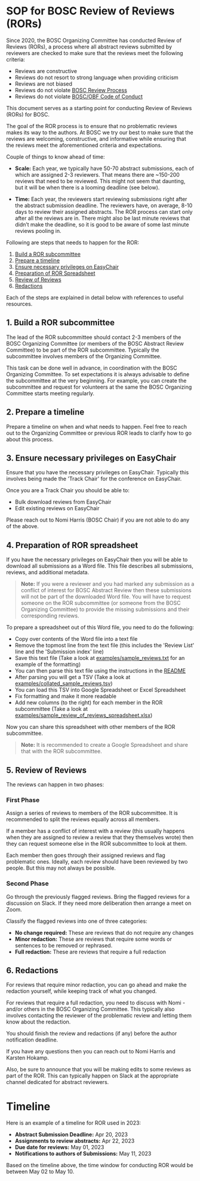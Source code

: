 # SOP for BOSC Review of Reviews (RORs)

Since 2020, the BOSC Organizing Committee has conducted Review of Reviews (RORs), a process where all abstract reviews submitted by reviewers are checked to make sure that the reviews meet the following criteria:

- Reviews are constructive
- Reviews do not resort to strong language when providing criticism
- Reviews are not biased
- Reviews do not violate [BOSC Review Process](https://github.com/OBF/bosc_materials/blob/master/BOSC_review_process.md)
- Reviews do not violate [BOSC/OBF Code of Conduct](https://github.com/OBF/obf-docs/tree/master/code-of-conduct)

This document serves as a starting point for conducting Review of Reviews (RORs) for BOSC.

The goal of the ROR process is to ensure that no problematic reviews makes its way to the authors.
At BOSC we try our best to make sure that the reviews are welcoming, constructive, and informative
while ensuring that the reviews meet the aforementioned criteria and expectations.

Couple of things to know ahead of time:

- **Scale:** Each year, we typically have 50-70 abstract submissions, each of which are assigned 2-3 reviewers. 
That means there are ~150-200 reviews that need to be reviewed. This might not seem that daunting, but it will 
be when there is a looming deadline (see below).

- **Time:** Each year, the reviewers start reviewing submissions right after the abstract submission deadline.
The reviewers have, on average, 8-10 days to review their assigned abstracts. The ROR process can start only
after all the reviews are in. There might also be last minute reviews that didn’t make the deadline, so it is
good to be aware of some last minute reviews pooling in.

Following are steps that needs to happen for the ROR:

1. [Build a ROR subcommittee](#1-build-a-ror-subcommittee)
2. [Prepare a timeline](#2-prepare-a-timeline)
3. [Ensure necessary privileges on EasyChair](#3-ensure-necessary-privileges-on-easychair)
4. [Preparation of ROR Spreadsheet](#4-preparation-of-ror-spreadsheet)
5. [Review of Reviews](#5-review-of-reviews)
6. [Redactions](#6-redactions)

Each of the steps are explained in detail below with references to useful resources.

## 1. Build a ROR subcommittee

The lead of the ROR subcommittee should contact 2-3 members of the BOSC Organizing Committee (or members of the
BOSC Abstract Review Committee) to be part of the ROR subcommittee. Typically the subcommittee involves members
of the Organizing Committee. 

This task can be done well in advance, in coordination with the BOSC Organizing Committee.
To set expectations it is always advisable to define the subcommittee at the very beginning.
For example, you can create the subcommittee and request for volunteers at the same the BOSC Organizing
Committee starts meeting regularly.

## 2. Prepare a timeline

Prepare a timeline on when and what needs to happen.
Feel free to reach out to the Organizing Committee or previous ROR leads to clarify how to go about this process.

## 3. Ensure necessary privileges on EasyChair

Ensure that you have the necessary privileges on EasyChair. Typically this involves being made the 'Track Chair'
for the conference on EasyChair.

Once you are a Track Chair you should be able to:

- Bulk download reviews from EasyChair
- Edit existing reviews on EasyChair

Please reach out to Nomi Harris (BOSC Chair) if you are not able to do any of the above.

## 4. Preparation of ROR spreadsheet

If you have the necessary privileges on EasyChair then you will be able to download all submissions as a Word file.
This file describes all submissions, reviews, and additional metadata.

> **Note:** If you were a reviewer and you had marked any submission as a conflict of interest for BOSC Abstract Review
> then these submissions will not be part of the downloaded Word file. You will have to request someone on the ROR
> subcommittee (or someone from the BOSC Organizing Committee) to provide the missing submissions and their corresponding
> reviews.


To prepare a spreadsheet out of this Word file, you need to do the following:

- Copy over contents of the Word file into a text file
- Remove the topmost line from the text file (this includes the 'Review List' line and the 'Submission index' line)
- Save this text file (Take a look at [examples/sample_reviews.txt](examples/sample_reviews.txt) for an example of the formatting)
- You can then parse this text file using the instructions in the [README](README.md)
- After parsing you will get a TSV (Take a look at [examples/collated_sample_reviews.tsv](examples/collated_sample_reviews.tsv))
- You can load this TSV into Google Spreadsheet or Excel Spreadsheet
- Fix formatting and make it more readable
- Add new columns (to the right) for each member in the ROR subcommittee (Take a look at [examples/sample_review_of_reviews_spreadsheet.xlsx](examples/sample_review_of_reviews_spreadsheet.xlsx))

Now you can share this spreadsheet with other members of the ROR subcommittee.

> **Note:** It is recommended to create a Google Spreadsheet and share that with the ROR subcommittee.


## 5. Review of Reviews

The reviews can happen in two phases:

### First Phase

Assign a series of reviews to members of the ROR subcommittee.
It is recommended to split the reviews equally across all members.

If a member has a conflict of interest with a review (this usually happens when they are assigned to review
a review that they themselves wrote) then they can request someone else in the ROR subcommittee to look
at them.

Each member then goes through their assigned reviews and flag problematic ones.
Ideally, each review should have been reviewed by two people. But this may not always be possible.

### Second Phase

Go through the previously flagged reviews.
Bring the flagged reviews for a discussion on Slack.
If they need more deliberation then arrange a meet on Zoom.

Classify the flagged reviews into one of three categories:
- **No change required:** These are reviews that do not require any changes
- **Minor redaction:** These are reviews that require some words or sentences to be removed or rephrased.
- **Full redaction:** These are reviews that require a full redaction

## 6. Redactions

For reviews that require minor redaction, you can go ahead and make the redaction yourself,
while keeping track of what you changed.

For reviews that require a full redaction, you need to discuss with Nomi - and/or others in the
BOSC Organizing Committee. This typically also involves contacting the reviewer of the problematic
review and letting them know about the redaction.

You should finish the review and redactions (if any) before the author notification deadline.

If you have any questions then you can reach out to Nomi Harris and Karsten Hokamp.

Also, be sure to announce that you will be making edits to some reviews as part of the ROR. This can
typically happen on Slack at the appropriate channel dedicated for abstract reviewers.


# Timeline

Here is an example of a timeline for ROR used in 2023:

- **Abstract Submission Deadline:** Apr 20, 2023
- **Assignments to review abstracts:** Apr 22, 2023
- **Due date for reviews:** May 01, 2023
- **Notifications to authors of Submissions:** May 11, 2023

Based on the timeline above, the time window for conducting ROR would be between May 02 to May 10.
